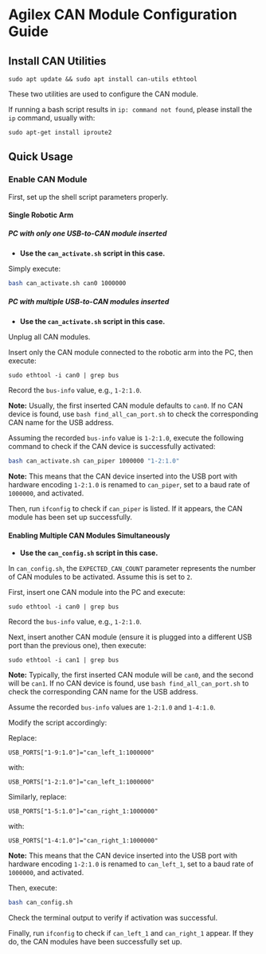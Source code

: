# Agilex CAN Module Configuration Guide

## Install CAN Utilities

```shell
sudo apt update && sudo apt install can-utils ethtool
```

These two utilities are used to configure the CAN module.

If running a bash script results in `ip: command not found`,
please install the `ip` command, usually with:

```shell
sudo apt-get install iproute2
```

## Quick Usage

### Enable CAN Module

First, set up the shell script parameters properly.

#### Single Robotic Arm

##### PC with only one USB-to-CAN module inserted

- **Use the `can_activate.sh` script in this case.**

Simply execute:

```bash
bash can_activate.sh can0 1000000
```

##### PC with multiple USB-to-CAN modules inserted

- **Use the `can_activate.sh` script in this case.**

Unplug all CAN modules.

Insert only the CAN module connected to the robotic arm into the PC, then execute:

```shell
sudo ethtool -i can0 | grep bus
```

Record the `bus-info` value, e.g., `1-2:1.0`.

**Note:** Usually, the first inserted CAN module defaults to `can0`. If no CAN device is found, use `bash find_all_can_port.sh` to check the corresponding CAN name for the USB address.

Assuming the recorded `bus-info` value is `1-2:1.0`, execute the following command to check if the CAN device is successfully activated:

```bash
bash can_activate.sh can_piper 1000000 "1-2:1.0"
```

**Note:** This means that the CAN device inserted into the USB port with hardware encoding `1-2:1.0` is renamed to `can_piper`, set to a baud rate of `1000000`, and activated.

Then, run `ifconfig` to check if `can_piper` is listed. If it appears, the CAN module has been set up successfully.

#### Enabling Multiple CAN Modules Simultaneously

- **Use the `can_config.sh` script in this case.**

In `can_config.sh`, the `EXPECTED_CAN_COUNT` parameter represents the number of CAN modules to be activated. Assume this is set to `2`.

First, insert one CAN module into the PC and execute:

```shell
sudo ethtool -i can0 | grep bus
```

Record the `bus-info` value, e.g., `1-2:1.0`.

Next, insert another CAN module (ensure it is plugged into a different USB port than the previous one), then execute:

```shell
sudo ethtool -i can1 | grep bus
```

**Note:** Typically, the first inserted CAN module will be `can0`, and the second will be `can1`. If no CAN device is found, use `bash find_all_can_port.sh` to check the corresponding CAN name for the USB address.

Assume the recorded `bus-info` values are `1-2:1.0` and `1-4:1.0`.

Modify the script accordingly:

Replace:

```shell
USB_PORTS["1-9:1.0"]="can_left_1:1000000"
```

with:

```shell
USB_PORTS["1-2:1.0"]="can_left_1:1000000"
```

Similarly, replace:

```shell
USB_PORTS["1-5:1.0"]="can_right_1:1000000"
```

with:

```shell
USB_PORTS["1-4:1.0"]="can_right_1:1000000"
```

**Note:** This means that the CAN device inserted into the USB port with hardware encoding `1-2:1.0` is renamed to `can_left_1`, set to a baud rate of `1000000`, and activated.

Then, execute:

```bash
bash can_config.sh
```

Check the terminal output to verify if activation was successful.

Finally, run `ifconfig` to check if `can_left_1` and `can_right_1` appear. If they do, the CAN modules have been successfully set up.

